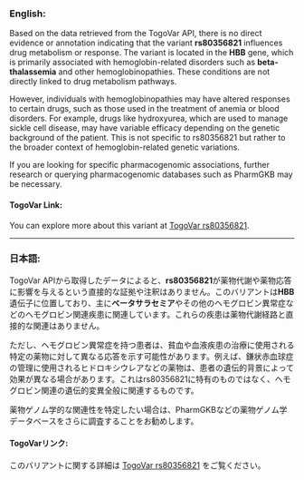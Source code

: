 ### English:
Based on the data retrieved from the TogoVar API, there is no direct evidence or annotation indicating that the variant **rs80356821** influences drug metabolism or response. The variant is located in the **HBB** gene, which is primarily associated with hemoglobin-related disorders such as **beta-thalassemia** and other hemoglobinopathies. These conditions are not directly linked to drug metabolism pathways.

However, individuals with hemoglobinopathies may have altered responses to certain drugs, such as those used in the treatment of anemia or blood disorders. For example, drugs like hydroxyurea, which are used to manage sickle cell disease, may have variable efficacy depending on the genetic background of the patient. This is not specific to rs80356821 but rather to the broader context of hemoglobin-related genetic variations.

If you are looking for specific pharmacogenomic associations, further research or querying pharmacogenomic databases such as PharmGKB may be necessary.

#### TogoVar Link:
You can explore more about this variant at [TogoVar rs80356821](https://togovar.org/variant/tgv371136709).

---

### 日本語:
TogoVar APIから取得したデータによると、**rs80356821**が薬物代謝や薬物応答に影響を与えるという直接的な証拠や注釈はありません。このバリアントは**HBB**遺伝子に位置しており、主に**ベータサラセミア**やその他のヘモグロビン異常症などのヘモグロビン関連疾患に関連しています。これらの疾患は薬物代謝経路と直接的な関連はありません。

ただし、ヘモグロビン異常症を持つ患者は、貧血や血液疾患の治療に使用される特定の薬物に対して異なる応答を示す可能性があります。例えば、鎌状赤血球症の管理に使用されるヒドロキシウレアなどの薬物は、患者の遺伝的背景によって効果が異なる場合があります。これはrs80356821に特有のものではなく、ヘモグロビン関連の遺伝的変異全般に関連するものです。

薬物ゲノム学的な関連性を特定したい場合は、PharmGKBなどの薬物ゲノム学データベースをさらに調査することをお勧めします。

#### TogoVarリンク:
このバリアントに関する詳細は [TogoVar rs80356821](https://togovar.org/variant/tgv371136709) をご覧ください。